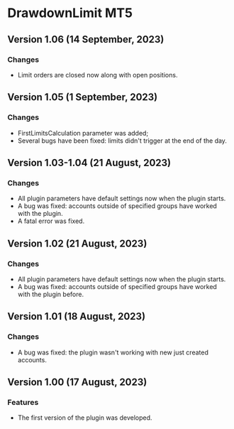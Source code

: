 # DrawdownLimit MT5

## Version 1.06 (14 September, 2023)
### Changes
* Limit orders are closed now along with open positions.

## Version 1.05 (1 September, 2023)
### Changes
* FirstLimitsCalculation parameter was added;
* Several bugs have been fixed: limits didn't trigger at the end of the day.

## Version 1.03-1.04 (21 August, 2023)
### Changes
* All plugin parameters have default settings now when the plugin starts.
* A bug was fixed: accounts outside of specified groups have worked with the plugin.
* A fatal error was fixed.


## Version 1.02 (21 August, 2023)
### Changes
* All plugin parameters have default settings now when the plugin starts.
* A bug was fixed: accounts outside of specified groups have worked with the plugin before.


## Version 1.01 (18 August, 2023)
### Changes
* A bug was fixed: the plugin wasn't working with new just created accounts.


## Version 1.00 (17 August, 2023)
### Features
* The first version of the plugin was developed.
